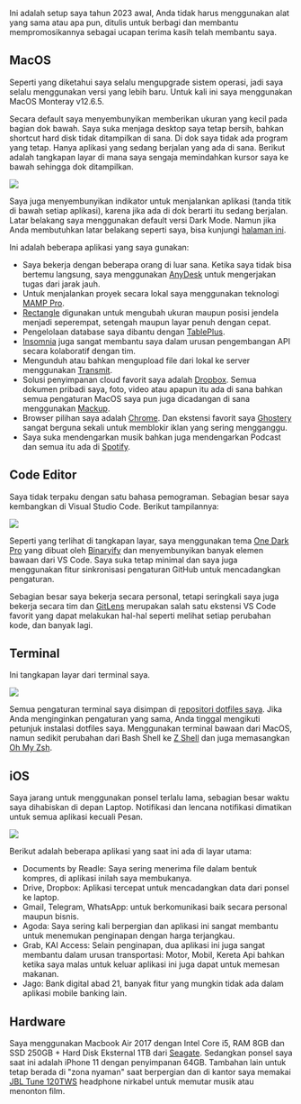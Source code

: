 Ini adalah setup saya tahun 2023 awal, Anda tidak harus menggunakan alat yang sama atau apa pun, ditulis untuk berbagi dan membantu mempromosikannya sebagai ucapan terima kasih telah membantu saya.

## MacOS

Seperti yang diketahui saya selalu mengupgrade sistem operasi, jadi saya selalu menggunakan versi yang lebih baru. Untuk kali ini saya menggunakan MacOS Monteray v12.6.5.

Secara default saya menyembunyikan memberikan ukuran yang kecil pada bagian dok bawah. Saya suka menjaga desktop saya tetap bersih, bahkan shortcut hard disk tidak ditampilkan di sana. Di dok saya tidak ada program yang tetap. Hanya aplikasi yang sedang berjalan yang ada di sana. Berikut adalah tangkapan layar di mana saya sengaja memindahkan kursor saya ke bawah sehingga dok ditampilkan. 

![](/uses/desktop.png)

Saya juga menyembunyikan indikator untuk menjalankan aplikasi (tanda titik di bawah setiap aplikasi), karena jika ada di dok berarti itu sedang berjalan. Latar belakang saya menggunakan default versi Dark Mode. Namun jika Anda membutuhkan latar belakang seperti saya, bisa kunjungi [halaman ini](https://512pixels.net/projects/default-mac-wallpapers-in-5k).

Ini adalah beberapa aplikasi yang saya gunakan:

- Saya bekerja dengan beberapa orang di luar sana. Ketika saya tidak bisa bertemu langsung, saya menggunakan [AnyDesk](https://anydesk.com) untuk mengerjakan tugas dari jarak jauh.
- Untuk menjalankan proyek secara lokal saya menggunakan teknologi [MAMP Pro](https://www.mamp.info/en/mamp-pro/mac).
- [Rectangle](https://rectangleapp.com) digunakan untuk mengubah ukuran maupun posisi jendela menjadi seperempat, setengah maupun layar penuh dengan cepat.
- Pengelolaan database saya dibantu dengan [TablePlus](https://tableplus.com/).
- [Insomnia](https://insomnia.rest) juga sangat membantu saya dalam urusan pengembangan API secara kolaboratif dengan tim.
- Mengunduh atau bahkan mengupload file dari lokal ke server menggunakan [Transmit](https://panic.com/transmit).
- Solusi penyimpanan cloud favorit saya adalah [Dropbox](https://www.dropbox.com). Semua dokumen pribadi saya, foto, video atau apapun itu ada di sana bahkan semua pengaturan MacOS saya pun juga dicadangan di sana menggunakan [Mackup](https://github.com/lra/mackup).
- Browser pilihan saya adalah [Chrome](https://www.google.com/chrome). Dan ekstensi favorit saya [Ghostery](https://www.ghostery.com) sangat berguna sekali untuk memblokir iklan yang sering mengganggu.
- Saya suka mendengarkan musik bahkan juga mendengarkan Podcast dan semua itu ada di [Spotify](https://www.spotify.com).

## Code Editor

Saya tidak terpaku dengan satu bahasa pemograman. Sebagian besar saya kembangkan di Visual Studio Code. Berikut tampilannya:

![](/uses/code-editor.png)

Seperti yang terlihat di tangkapan layar, saya menggunakan tema [One Dark Pro](https://marketplace.visualstudio.com/items?itemName=zhuangtongfa.Material-theme) yang dibuat oleh [Binaryify](https://binaryify.github.io) dan menyembunyikan banyak elemen bawaan dari VS Code. Saya suka tetap minimal dan saya juga menggunakan fitur sinkronisasi pengaturan GitHub untuk mencadangkan pengaturan.

Sebagian besar saya bekerja secara personal, tetapi seringkali saya juga bekerja secara tim dan [GitLens](https://marketplace.visualstudio.com/items?itemName=eamodio.gitlens) merupakan salah satu ekstensi VS Code favorit yang dapat melakukan hal-hal seperti melihat setiap perubahan kode, dan banyak lagi.

## Terminal

Ini tangkapan layar dari terminal saya.

![](/uses/terminal.png)

Semua pengaturan terminal saya disimpan di [repositori dotfiles saya](https://github.com/razaqultegar/dotfiles). Jika Anda menginginkan pengaturan yang sama, Anda tinggal mengikuti petunjuk instalasi dotfiles saya. Menggunakan terminal bawaan dari MacOS, namun sedikit perubahan dari Bash Shell ke [Z Shell](https://en.wikipedia.org/wiki/Z_shell) dan juga memasangkan [Oh My Zsh](https://ohmyz.sh/).

## iOS

Saya jarang untuk menggunakan ponsel terlalu lama, sebagian besar waktu saya dihabiskan di depan Laptop. Notifikasi dan lencana notifikasi dimatikan untuk semua aplikasi kecuali Pesan.

![](/uses/ios.jpg)

Berikut adalah beberapa aplikasi yang saat ini ada di layar utama:

- Documents by Readle: Saya sering menerima file dalam bentuk kompres, di aplikasi inilah saya membukanya.
- Drive, Dropbox: Aplikasi tercepat untuk mencadangkan data dari ponsel ke laptop.
- Gmail, Telegram, WhatsApp: untuk berkomunikasi baik secara personal maupun bisnis.
- Agoda: Saya sering kali berpergian dan aplikasi ini sangat membantu untuk menemukan penginapan dengan harga terjangkau.
- Grab, KAI Access: Selain penginapan, dua aplikasi ini juga sangat membantu dalam urusan transportasi: Motor, Mobil, Kereta Api bahkan ketika saya malas untuk keluar aplikasi ini juga dapat untuk memesan makanan.
- Jago: Bank digital abad 21, banyak fitur yang mungkin tidak ada dalam aplikasi mobile banking lain.

## Hardware

Saya menggunakan Macbook Air 2017 dengan Intel Core i5, RAM 8GB dan SSD 250GB + Hard Disk Eksternal 1TB dari [Seagate](https://www.tokopedia.com/shopit-1/seagate-backup-plus-slim-usb-3-0-1tb-sthn1000400-black). Sedangkan ponsel saya saat ini adalah iPhone 11 dengan penyimpanan 64GB. Tambahan lain untuk tetap berada di "zona nyaman" saat berpergian dan di kantor saya memakai [JBL Tune 120TWS](https://id.jbl.com/headphones-wireless/JBL+TUNE120TWS.html) headphone nirkabel untuk memutar musik atau menonton film.
